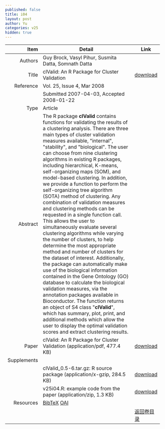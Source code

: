 ```yaml
---
published: false
title: i04
layout: post
author: Yu
categories: v25
hidden: true
---
```


| Item | Detail | Link |
|---:|---|---|
| Authors | Guy Brock, Vasyl Pihur, Susmita Datta, Somnath Datta| |
| Title |clValid: An R Package for Cluster Validation | [download](http://www.jstatsoft.org/v25/i04/paper) |
| Reference |Vol. 25, Issue 4, Mar 2008 | |
| | Submitted 2007-04-03, Accepted 2008-01-22| | 
| Type | Article| |
| Abstract | The R package <b>clValid</b> contains functions for validating the results of a clustering analysis.  There are three main types of cluster validation measures available, "internal", "stability", and "biological".  The user can choose from nine clustering algorithms in existing R packages, including hierarchical, K-means, self-organizing maps (SOM), and model-based clustering.  In addition, we provide a function to perform the self-organizing tree algorithm (SOTA) method of clustering.  Any combination of validation measures and clustering methods can be requested in a single function call.  This allows the user to simultaneously evaluate several clustering algorithms while varying the number of clusters, to help determine the most appropriate method and number of clusters for the dataset of interest.  Additionally, the package can automatically make use of the biological information contained in the Gene Ontology (GO) database to calculate the biological validation measures, via the annotation packages available in Bioconductor. The function returns an object of S4 class "<b>clValid</b>", which has summary, plot, print, and additional methods which allow the user to display the optimal validation scores and extract clustering results.| |
| Paper | clValid: An R Package for Cluster Validation  (application/pdf, 477.4 KB)| [download](http://www.jstatsoft.org/v25/i04/paper) |
| Supplements | | |
| |clValid_0.5-6.tar.gz: R source package  (application/x-gzip, 284.5 KB)|  [download](http://www.jstatsoft.org/v25/i04/supp/1) |
| |v25i04.R: example code from the paper  (application/zip, 1.3 KB)|  [download](http://www.jstatsoft.org/v25/i04/supp/2) |
| Resources | [BibTeX](http://www.jstatsoft.org/v25/i04/bibtex) [OAI](http://www.jstatsoft.org/oai?verb=GetRecord&identifier=oai.jstatsoft/v25/i04&prefix=oai_dc)| |
| |  | [返回卷目录]({{site.baseurl}}/volume/v25.html) |